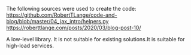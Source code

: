 The following sources were used to create the code:
https://github.com/RobertTLange/code-and-blog/blob/master/04_jax_intro/helpers.py
https://roberttlange.com/posts/2020/03/blog-post-10/

A low-level library.
It is not suitable for existing solutions.It is suitable for high-load services.
